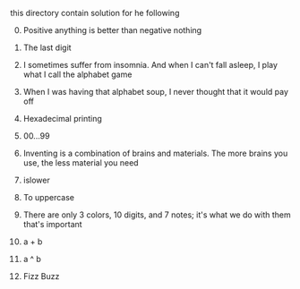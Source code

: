 this directory contain solution for he following

0. Positive anything is better than negative nothing
1. The last digit
2. I sometimes suffer from insomnia. And when I can't fall asleep, I play what I call the alphabet game

3. When I was having that alphabet soup, I never thought that it would pay off
4. Hexadecimal printing

5. 00...99
6. Inventing is a combination of brains and materials. The more brains you use, the less material you need
7. islower
8. To uppercase
9. There are only 3 colors, 10 digits, and 7 notes; it's what we do with them that's important
10. a + b
11. a ^ b
12. Fizz Buzz

